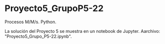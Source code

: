 # Proyecto5_GrupoP5-22
Procesos M/M/s. Python.

La solución del Proyecto 5 se muestra en un notebook de Jupyter. Aarchivo: "Proyecto5_Grupo_P5-22.ipynb".

